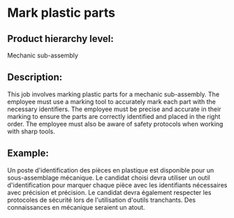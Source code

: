# Mark plastic parts

## Product hierarchy level:
Mechanic sub-assembly

## Description:
This job involves marking plastic parts for a mechanic sub-assembly. The employee must use a marking tool to accurately mark each part with the necessary identifiers. The employee must be precise and accurate in their marking to ensure the parts are correctly identified and placed in the right order. The employee must also be aware of safety protocols when working with sharp tools.

## Example:
Un poste d'identification des pièces en plastique est disponible pour un sous-assemblage mécanique. Le candidat choisi devra utiliser un outil d'identification pour marquer chaque pièce avec les identifiants nécessaires avec précision et précision. Le candidat devra également respecter les protocoles de sécurité lors de l'utilisation d'outils tranchants. Des connaissances en mécanique seraient un atout.
